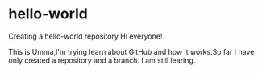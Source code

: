 # hello-world
Creating a hello-world repository
Hi everyone!

This is Umma,I'm trying learn about GitHub and how it works.So far I have only created a repository and a branch. I am still learing.

